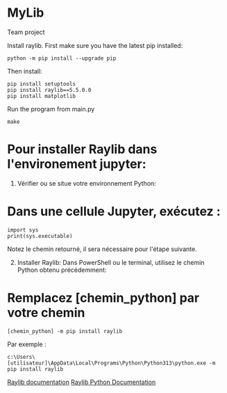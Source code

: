# MyLib

Team project

Install raylib. First make sure you have the latest pip installed:
```
python -m pip install --upgrade pip
```

Then install:
```
pip install setuptools
pip install raylib==5.5.0.0
pip install matplotlib
```

Run the program from main.py
```
make
```

# Pour installer Raylib dans l'environement jupyter:

1. Vérifier ou se situe votre environnement Python:

# Dans une cellule Jupyter, exécutez :
```
import sys
print(sys.executable)
```
Notez le chemin retourné, il sera nécessaire pour l'étape suivante.

2. Installer Raylib:
Dans PowerShell ou le terminal, utilisez le chemin Python obtenu précédemment:
# Remplacez [chemin_python] par votre chemin
```
[chemin_python] -m pip install raylib
```

Par exemple :
```
c:\Users\[utilisateur]\AppData\Local\Programs\Python\Python313\python.exe -m pip install raylib
```


[Raylib documentation](https://www.raylib.com/cheatsheet/cheatsheet.html)
[Raylib Python Documentation](https://electronstudio.github.io/raylib-python-cffi/)
